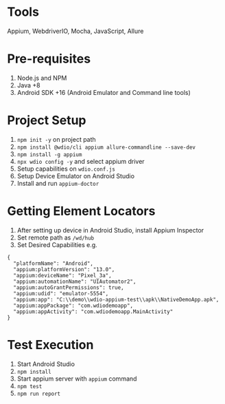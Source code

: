 # Tools
Appium, WebdriverIO, Mocha, JavaScript, Allure

# Pre-requisites
1. Node.js and NPM
2. Java +8
3. Android SDK +16 (Android Emulator and Command line tools)

# Project Setup
1. `npm init -y` on project path
2. `npm install @wdio/cli appium allure-commandline --save-dev`
3. `npm install -g appium`
4. `npx wdio config -y` and select appium driver
5. Setup capabilities on `wdio.conf.js`
6. Setup Device Emulator on Android Studio
7. Install and run `appium-doctor`

# Getting Element Locators
1. After setting up device in Android Studio, install Appium Inspector
2. Set remote path as `/wd/hub`
3. Set Desired Capabilities e.g.
```
{
  "platformName": "Android",
  "appium:platformVersion": "13.0",
  "appium:deviceName": "Pixel_3a",
  "appium:automationName": "UIAutomator2",
  "appium:autoGrantPermissions": true,
  "appium:udid": "emulator-5554",
  "appium:app": "C:\\demo\\wdio-appium-test\\apk\\NativeDemoApp.apk",
  "appium:appPackage": "com.wdiodemoapp",
  "appium:appActivity": "com.wdiodemoapp.MainActivity"
}
```

# Test Execution
1. Start Android Studio
2. `npm install`
3. Start appium server with `appium` command
4. `npm test`
5. `npm run report`
